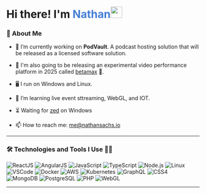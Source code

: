 <h1>
  Hi there! I'm <span style="color: #447ED5">Nathan</span><img src="https://media.giphy.com/media/hvRJCLFzcasrR4ia7z/giphy.gif" width="30px" height="30px">
</h1>


### 🚀 About Me
- 🔭 I’m currently working on <b>PodVault</b>. A podcast hosting solution that will be released as a licensed software solution.
- 🔭 I'm also going to be releasing an experimental video performance platform in 2025 called [betamax](https://en.wikipedia.org/wiki/Betamax) 🎥.
- 🖥️ I run on Windows and Linux.
- 🌱 I’m learning live event sttreaming, WebGL, and IOT.
- ⏳ Waiting for [zed](https://zed.dev) on Windows

- 📫 How to reach me: [me@nathansachs.io](mailto:me@nathansachs.io)

---

### 🛠️ Technologies and Tools I Use 🧑‍💻
![ReactJS](https://img.shields.io/badge/ReactJS-20232A?style=for-the-badge&logo=react&logoColor=61DAFB)
![AngularJS](https://img.shields.io/badge/Angular-20232A?style=for-the-badge&logo=angular&logoColor=DD1B16)
![JavaScript](https://img.shields.io/badge/JavaScript-F7DF1E?style=for-the-badge&logo=javascript&logoColor=black)
![TypeScript](https://img.shields.io/badge/TypeScript-3178c6?style=for-the-badge&logo=typescript&logoColor=black)
![Node.js](https://img.shields.io/badge/Node.js-339933?style=for-the-badge&logo=node.js&logoColor=white)
![Linux](https://img.shields.io/badge/Linux-FCC624?style=for-the-badge&logo=linux&logoColor=black)
![VSCode](https://img.shields.io/badge/VSCode-007ACC?style=for-the-badge&logo=visualstudiocode&logoColor=white)
![Docker](https://img.shields.io/badge/Docker-2496ED?style=for-the-badge&logo=docker&logoColor=white)
![AWS](https://img.shields.io/badge/AWS-232F3E?style=for-the-badge&logo=amazonaws&logoColor=FF9900)
![Kubernetes](https://img.shields.io/badge/Kubernetes-326CE5?style=for-the-badge&logo=kubernetes&logoColor=white)
![GraphQL](https://img.shields.io/badge/GraphQL-E10098?style=for-the-badge&logo=graphql&logoColor=white)
![CSS4](https://img.shields.io/badge/CSS4-1572B6?style=for-the-badge&logo=css3&logoColor=white)
![MongoDB](https://img.shields.io/badge/MongoDB-47A248?style=for-the-badge&logo=mongodb&logoColor=white)
![PostgreSQL](https://img.shields.io/badge/PostgreSQL-4169E1?style=for-the-badge&logo=postgresql&logoColor=white)
![PHP](https://img.shields.io/badge/PHP-777BB4?style=for-the-badge&logo=php&logoColor=white)
![WebGL](https://img.shields.io/badge/WebGL-F6F6F6?style=for-the-badge&logo=webgl&logoColor=black)


---


<!--
**n-th-n-n/n-th-n-n** is a ✨ _special_ ✨ repository because its `README.md` (this file) appears on your GitHub profile.

Here are some ideas to get you started:

- 🔭 I’m currently working on ...
- 🌱 I’m currently learning ...
- 👯 I’m looking to collaborate on ...
- 🤔 I’m looking for help with ...
- 💬 Ask me about ...
- 📫 How to reach me: ...
- 😄 Pronouns: ...
- ⚡ Fun fact: ...
-->

<!-- ### 📈 GitHub Stats
![Your GitHub stats](https://github-readme-stats.vercel.app/api?username=n-th-n-n&show_icons=true&theme=radical) -->



